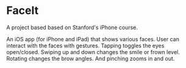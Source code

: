 # FaceIt

A project based based on Stanford's iPhone course.

An iOS app (for iPhone and iPad) that shows various faces. User can interact with the faces with gestures. Tapping toggles the eyes open/closed. Swiping up and down changes the smile or frown level. Rotating changes the brow angles. And pinching zooms in and out.
